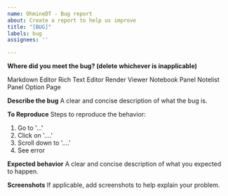```yaml
---
name: OhmineDT - Bug report
about: Create a report to help us improve
title: "[BUG]"
labels: bug
assignees: ''

---
```


**Where did you meet the bug? (delete whichever is inapplicable)**

Markdown Editor
Rich Text Editor
Render Viewer
Notebook Panel
Notelist Panel
Option Page

**Describe the bug**
A clear and concise description of what the bug is.

**To Reproduce**
Steps to reproduce the behavior:
1. Go to '...'
2. Click on '....'
3. Scroll down to '....'
4. See error

**Expected behavior**
A clear and concise description of what you expected to happen.

**Screenshots**
If applicable, add screenshots to help explain your problem.
